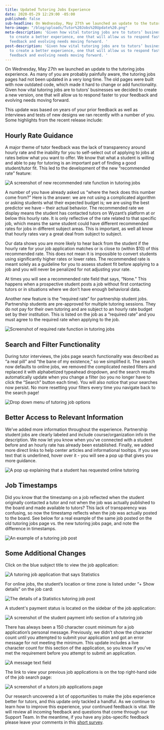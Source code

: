 ```yaml
---
title: Updated Tutoring Jobs Experience
date: 2020-05-29 12:29:00 -05:00
published: false
sub-headline: On Wednesday, May 27th we launched an update to the tutoring jobs experience.
hero-image: "/blog/uploads/Tutor%20Jobs%20Update%20.png"
meta-description: 'Given how vital tutoring jobs are to tutors’ businesses, we decided
  to create a better experience, one that will allow us to respond faster to your
  feedback and evolving needs moving forward. '
post-description: 'Given how vital tutoring jobs are to tutors’ businesses, we decided
  to create a better experience, one that will allow us to respond faster to your
  feedback and evolving needs moving forward. '
---
```


On Wednesday, May 27th we launched an update to the tutoring jobs experience. As many of you are probably painfully aware, the tutoring jobs pages had not been updated in a very long time. The old pages were built with now outdated code, which made it hard to change or add functionality. Given how vital tutoring jobs are to tutors’ businesses we decided to create a new version, one that will allow us to respond faster to your feedback and evolving needs moving forward. 

This update was based on years of your prior feedback as well as interviews and tests of new designs we ran recently with a number of you. Some highlights from the recent release include:

## Hourly Rate Guidance 

A major theme of tutor feedback was the lack of transparency around hourly rate and the inability for you to self-select out of applying to jobs at rates below what you want to offer. We know that what a student is willing and able to pay for tutoring is an important part of finding a good student/tutor fit. This led to the development of the new “recommended rate” feature:

![A screenshot of new recommended rate function in tutoring jobs](/blog/uploads/Wyzant%20Job%20Update%201.png)

A number of you have already asked us “where the heck does this number come from?” Here is the answer: we are not using a complicated algorithm or asking students what their expected budget is; we are using the best predictor we have – their actual behavior. The recommended rate we display means the student has contacted tutors on Wyzant’s platform at or below this hourly rate. It is only reflective of the rate related to that specific job, which means the same student could have different recommended rates for jobs in different subject areas. This is important, as well all know that hourly rates vary a great deal from subject to subject.  

Our data shows you are more likely to hear back from the student if the hourly rate for your job application matches or is close to (within $10) of this recommended rate. This does not mean it is impossible to convert students using significantly higher rates or lower rates. The recommended rate is meant solely as a guideline for you to assess student fit before applying to a job and you will never be penalized for not adjusting your rate.  

At times you will see a recommended rate field that says, “None.” This happens when a prospective student posts a job without first contacting tutors or in situations where we don’t have enough behavioral data.

Another new feature is the “required rate” for partnership student jobs. Partnership students are pre-approved for multiple tutoring sessions. They do not pay for their own tutoring and are subject to an hourly rate budget set by their institution. This is listed on the job as a “required rate” and you must agree to the required rate when applying to the job.

![Screenshot of required rate function in tutoring jobs](/blog/uploads/Wyzant%20Job%20Update%202.png)

## Search and Filter Functionality 

During tutor interviews, the jobs page search functionality was described as “a real pill” and “the bane of my existence,” so we simplified it. The search now defaults to online jobs, we removed the complicated nested filters and replaced it with alphabetized typeahead dropdown, and the search results automatically update when you change a filter (so you no longer have to click the “Search” button each time). You will also notice that your searches now persist. No more resetting your filters every time you navigate back to the search page! 

![Drop down menu of tutoring job options](/blog/uploads/Wyzant%20Job%20Update%203.png)

## Better Access to Relevant Information  

We’ve added more information throughout the experience. Partnership student jobs are clearly labeled and include course/organization info in the description. We now let you know when you've connected with a student before and an hourly rate has already been established. Finally, we added more direct links to help center articles and informational tooltips. If you see text that is underlined, hover over it - you will see a pop up that gives you more guidance. 

![A pop up explaining that a student has requested online tutoring](/blog/uploads/Wyzant%20Job%20Update%204.png)

## Job Timestamps

Did you know that the timestamp on a job reflected when the student originally contacted a tutor and not when the job was actually published to the board and made available to tutors? This lack of transparency was confusing, so now the timestamp reflects when the job was actually posted to the board. See below for a real example of the same job posted on the old tutoring jobs page vs. the new tutoring jobs page, and note the difference in timestamps. 

![An example of a tutoring job post](/blog/uploads/Wyzant%20Job%20Update%205.png)

## Some Additional Changes  

Click on the blue subject title to view the job application:

![A tutoring job application that says Statistics](/blog/uploads/Wyzant%20Job%20Update%206.png)

For online jobs, the student’s location or time zone is listed under “+ Show details” on the job card:

![The details of a Statistics tutoring job post](/blog/uploads/Wyzant%20Job%20Update%207.png)

A student's payment status is located on the sidebar of the job application: 

![A screenshot of the student payment info section of a tutoring job](/blog/uploads/Wyzant%20Job%20Update%208.png)

There has always been a 150 character count minimum for a job application’s personal message. Previously, we didn’t show the character count until you attempted to submit your application and got an error message for not meeting the minimum. This update includes a live character count for this section of the application, so you know if you’ve met the requirement before you attempt to submit an application.

![A message text field](/blog/uploads/Wyzant%20Job%20Update%209.png)

The link to view your previous job applications is on the top right-hand side of the job search page:

![A screenshot of a tutors job applications page](/blog/uploads/Wyzant%20Job%20Update%2010.png)

Our research uncovered a lot of opportunities to make the jobs experience better for tutors, and this update only tackled a handful. As we continue to learn how to improve this experience, your continued feedback is vital. We will review all incoming feedback and questions that come through our Support Team. In the meantime, if you have any jobs-specific feedback please leave your comments in this [short survey](https://forms.gle/izX9DzQmsiYyT1c86).